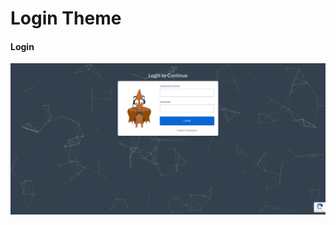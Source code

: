 # Login Theme

#### Login
![Login Screen](https://raw.githubusercontent.com/eldzejgm/pterodactyl-all-in-one-installer/main/theme-images/Login/Screenshot%202022-01-08%20at%2023-23-19%20GlassHosting.png)
